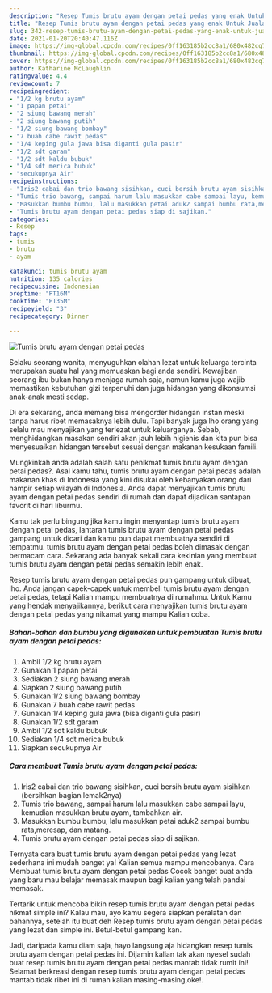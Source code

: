 ```yaml
---
description: "Resep Tumis brutu ayam dengan petai pedas yang enak Untuk Jualan"
title: "Resep Tumis brutu ayam dengan petai pedas yang enak Untuk Jualan"
slug: 342-resep-tumis-brutu-ayam-dengan-petai-pedas-yang-enak-untuk-jualan
date: 2021-01-20T20:40:47.116Z
image: https://img-global.cpcdn.com/recipes/0ff163185b2cc8a1/680x482cq70/tumis-brutu-ayam-dengan-petai-pedas-foto-resep-utama.jpg
thumbnail: https://img-global.cpcdn.com/recipes/0ff163185b2cc8a1/680x482cq70/tumis-brutu-ayam-dengan-petai-pedas-foto-resep-utama.jpg
cover: https://img-global.cpcdn.com/recipes/0ff163185b2cc8a1/680x482cq70/tumis-brutu-ayam-dengan-petai-pedas-foto-resep-utama.jpg
author: Katharine McLaughlin
ratingvalue: 4.4
reviewcount: 7
recipeingredient:
- "1/2 kg brutu ayam"
- "1 papan petai"
- "2 siung bawang merah"
- "2 siung bawang putih"
- "1/2 siung bawang bombay"
- "7 buah cabe rawit pedas"
- "1/4 keping gula jawa bisa diganti gula pasir"
- "1/2 sdt garam"
- "1/2 sdt kaldu bubuk"
- "1/4 sdt merica bubuk"
- "secukupnya Air"
recipeinstructions:
- "Iris2 cabai dan trio bawang sisihkan, cuci bersih brutu ayam sisihkan (bersihkan bagian lemak2nya)"
- "Tumis trio bawang, sampai harum lalu masukkan cabe sampai layu, kemudian masukkan brutu ayam, tambahkan air."
- "Masukkan bumbu bumbu, lalu masukkan petai aduk2 sampai bumbu rata,meresap, dan matang."
- "Tumis brutu ayam dengan petai pedas siap di sajikan."
categories:
- Resep
tags:
- tumis
- brutu
- ayam

katakunci: tumis brutu ayam 
nutrition: 135 calories
recipecuisine: Indonesian
preptime: "PT16M"
cooktime: "PT35M"
recipeyield: "3"
recipecategory: Dinner

---
```



![Tumis brutu ayam dengan petai pedas](https://img-global.cpcdn.com/recipes/0ff163185b2cc8a1/680x482cq70/tumis-brutu-ayam-dengan-petai-pedas-foto-resep-utama.jpg)

Selaku seorang wanita, menyuguhkan olahan lezat untuk keluarga tercinta merupakan suatu hal yang memuaskan bagi anda sendiri. Kewajiban seorang ibu bukan hanya menjaga rumah saja, namun kamu juga wajib memastikan kebutuhan gizi terpenuhi dan juga hidangan yang dikonsumsi anak-anak mesti sedap.

Di era  sekarang, anda memang bisa mengorder hidangan instan meski tanpa harus ribet memasaknya lebih dulu. Tapi banyak juga lho orang yang selalu mau menyajikan yang terlezat untuk keluarganya. Sebab, menghidangkan masakan sendiri akan jauh lebih higienis dan kita pun bisa menyesuaikan hidangan tersebut sesuai dengan makanan kesukaan famili. 



Mungkinkah anda adalah salah satu penikmat tumis brutu ayam dengan petai pedas?. Asal kamu tahu, tumis brutu ayam dengan petai pedas adalah makanan khas di Indonesia yang kini disukai oleh kebanyakan orang dari hampir setiap wilayah di Indonesia. Anda dapat menyajikan tumis brutu ayam dengan petai pedas sendiri di rumah dan dapat dijadikan santapan favorit di hari liburmu.

Kamu tak perlu bingung jika kamu ingin menyantap tumis brutu ayam dengan petai pedas, lantaran tumis brutu ayam dengan petai pedas gampang untuk dicari dan kamu pun dapat membuatnya sendiri di tempatmu. tumis brutu ayam dengan petai pedas boleh dimasak dengan bermacam cara. Sekarang ada banyak sekali cara kekinian yang membuat tumis brutu ayam dengan petai pedas semakin lebih enak.

Resep tumis brutu ayam dengan petai pedas pun gampang untuk dibuat, lho. Anda jangan capek-capek untuk membeli tumis brutu ayam dengan petai pedas, tetapi Kalian mampu membuatnya di rumahmu. Untuk Kamu yang hendak menyajikannya, berikut cara menyajikan tumis brutu ayam dengan petai pedas yang nikamat yang mampu Kalian coba.

<!--inarticleads1-->

##### Bahan-bahan dan bumbu yang digunakan untuk pembuatan Tumis brutu ayam dengan petai pedas:

1. Ambil 1/2 kg brutu ayam
1. Gunakan 1 papan petai
1. Sediakan 2 siung bawang merah
1. Siapkan 2 siung bawang putih
1. Gunakan 1/2 siung bawang bombay
1. Gunakan 7 buah cabe rawit pedas
1. Gunakan 1/4 keping gula jawa (bisa diganti gula pasir)
1. Gunakan 1/2 sdt garam
1. Ambil 1/2 sdt kaldu bubuk
1. Sediakan 1/4 sdt merica bubuk
1. Siapkan secukupnya Air




<!--inarticleads2-->

##### Cara membuat Tumis brutu ayam dengan petai pedas:

1. Iris2 cabai dan trio bawang sisihkan, cuci bersih brutu ayam sisihkan (bersihkan bagian lemak2nya)
1. Tumis trio bawang, sampai harum lalu masukkan cabe sampai layu, kemudian masukkan brutu ayam, tambahkan air.
1. Masukkan bumbu bumbu, lalu masukkan petai aduk2 sampai bumbu rata,meresap, dan matang.
1. Tumis brutu ayam dengan petai pedas siap di sajikan.




Ternyata cara buat tumis brutu ayam dengan petai pedas yang lezat sederhana ini mudah banget ya! Kalian semua mampu mencobanya. Cara Membuat tumis brutu ayam dengan petai pedas Cocok banget buat anda yang baru mau belajar memasak maupun bagi kalian yang telah pandai memasak.

Tertarik untuk mencoba bikin resep tumis brutu ayam dengan petai pedas nikmat simple ini? Kalau mau, ayo kamu segera siapkan peralatan dan bahannya, setelah itu buat deh Resep tumis brutu ayam dengan petai pedas yang lezat dan simple ini. Betul-betul gampang kan. 

Jadi, daripada kamu diam saja, hayo langsung aja hidangkan resep tumis brutu ayam dengan petai pedas ini. Dijamin kalian tak akan nyesel sudah buat resep tumis brutu ayam dengan petai pedas mantab tidak rumit ini! Selamat berkreasi dengan resep tumis brutu ayam dengan petai pedas mantab tidak ribet ini di rumah kalian masing-masing,oke!.

